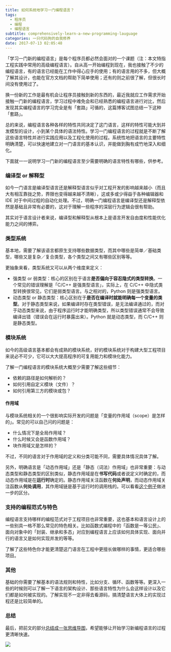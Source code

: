 ```yaml
---
title: 如何系统地学习一门编程语言？
tags:
  - 程序员
  - 编程
  - 编程语言
subtitle: comprehensively-learn-a-new-programming-lauguage
categories: 一只代码狗的自我修养
date: 2017-07-13 02:05:48
---
```


「学习一门新的编程语言」是每个程序员都必然会面对的一个课题（注：本文特指工程实践中常用的高级编程语言）。自从高一开始编程到现在，我也接触了不少的编程语言，有的语言已经能在工作中得心应手的使用；有的语言用的不多，但大概了解其设计，也能在官方文档的帮助下简单使用；还有的则之前很了解，但很长时间没有使用过了。

换一份新的工作是最有机会让程序员接触到新的东西的，最近我就应工作需求开始接触一门新的编程语言，学习过程中难免会和已经熟悉的编程语言进行对比，然后发现其实编程语言的学习完全是有「套路」可循的，这篇博客试图总结一下这种「套路」。

<!-- more -->

总的来说，编程语言各种各样的特性共同决定了这门语言，这样的特性可能大到并发模型的设计，小到某个具体的语法特性。学习一门编程语言的过程就是不断了解这些语言特性并进行实践应用以及工程化使用的过程。系统性地把语言的主要特性明确清楚，可以快速地建立对一门语言的基本认识，并能做到胸有成竹地深入和细化。

下面就一一说明学习一门新的编程语言至少需要明确的语言特性有哪些，供参考。

### 编译型 or 解释型

如今一门语言是编译型语言还是解释型语言似乎对工程开发的影响越来越小（而且大有相互靠拢之势，界限也变得越来越不清晰），这或多或少得益于各种编辑器和 IDE 对于中间过程的自动化处理。不过，明确一门编程语言是编译型还是解释型依然是基础且非常有必要的，这对于理解一些程序的深层行为逻辑会很有帮助。

其实对于语言设计者来说，编译型和解释型从根本上是语言开发自由度和性能优化能力之间的博弈。

### 类型系统

基本地，需要了解该语言都原生支持哪些数据类型，而其中哪些是简单／基础类型，哪些又是复杂／复合类型，各个类型之间又有哪些区别等等。

更抽象来看，类型系统又可以从两个维度来定义：

- 强类型 or 弱类型：核心的区别在于语言**是否偏向于容忍隐式的类型转换**。一个常见的错误理解是「C/C++ 是强类型语言」，实际上，在 C/C++ 中隐式类型转换很常见，它们是弱类型语言。与之相对的，Python 则是强类型语言。
- 动态类型 or 静态类型：核心区别在于**是否在编译时就能明确每一个变量的类型**。对于静态类型来说，如果编译时存在类型错误，是无法编译通过的，而对于动态类型来说，由于程序运行时才能明确类型，所以类型错误通常不会导致编译出错（错误会在运行时暴露出来）。Python 就是动态类型，而 C/C++ 则是静态类型。

### 模块系统

如今的高级语言基本都会有成熟的模块系统，好的模块系统对于构建大型工程项目来说必不可少，它可以大大提高程序的可复用能力和模块化能力。

了解一门编程语言的模块系统大概至少需要了解这些细节：

- 依赖的路径是如何解析的？
- 如何引用自定义模块（文件）？
- 如何引用第三方的模块或包？

#### 作用域

与模块系统相关的一个很影响实际开发的问题是「变量的作用域（scope）是怎样的」。常见的可以自己问的问题是：

- 什么情况下是全局作用域？
- 什么时候又会是函数作用域？
- 块作用域又是怎样的？

不过，不同的语言对于作用域的定义和分类可能不同，需要具体情况具体了解。

另外，明确语言是「动态作用域」还是「静态（词法）作用域」也非常重要：与动态类型和静态类型的区别类似，静态作用域是在**书写代码**或者说定义时确定的，而动态作用域是在**运行时**确定的。静态作用域关注函数在**何处声明**，而动态作用域关注函数从**何处调用**，其作用域链是基于运行时的调用栈的。可以看看[这个例子](https://www.zhihu.com/question/20032419/answer/112564460)做进一步的区分。

### 支持的编程范式与特色

编程语言支持哪样的编程范式对于工程项目也非常重要，这也基本和语言设计上的一些别具一格不那么常见的特色相关。比如函数式编程中的「函数是一等公民」、面向对象中的「封装、继承和多态」对应到编程语言上应该如何具体实现、面向并行的语言又是如何实现并发的等等。

了解了这些特色你才能更清楚这门语言在工程中更擅长做哪样的事情，更适合哪些项目。

### 其他

基础的你需要了解基本的语法规则和特性，比如分支、循环、函数等等。更深入一些的时候则可以了解一下语言的架构设计、那些语言特性为什么会这样设计以及它们都是如何被实现的。了解实现不一定非得去看源码，搞清楚语言大体上的实现过程还是比较简单的。

### 总结

最后，把前文的部分[总结成一张思维导图](https://www.processon.com/chart_image/595f2e79e4b0a77c5aeb50d7.png)，希望能够让开始学习新编程语言的过程更清晰快速。

<!-- <img src="http://oc3nlt0h2.bkt.clouddn.com/lean-a-new-language.png" /> -->

<img src="https://i.loli.net/2018/08/06/5b6731fe12be8.png" />
